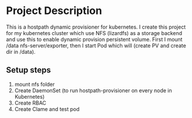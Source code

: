 # Project Description
This is a hostpath dynamic provisioner for kubernetes. I create this project for my kubernetes cluster which use NFS (lizardfs) as a storage backend and use this to enable dynamic provision persistent volume. First I mount /data nfs-server/exporter, then I start Pod which will (create PV and create dir in /data). 
## Setup steps
1) mount nfs folder
2) Create DaemonSet (to run hostpath-provisioner on every node in Kubernetes)
3) Create RBAC
4) Create Clame and test pod
